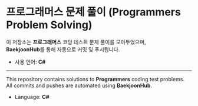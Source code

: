 # 프로그래머스 문제 풀이 (Programmers Problem Solving)

이 저장소는 **프로그래머스** 코딩 테스트 문제 풀이를 모아두었으며,  
**BaekjoonHub**를 통해 자동으로 커밋 및 푸시됩니다.

- 사용 언어: **C#**

---

This repository contains solutions to **Programmers** coding test problems.  
All commits and pushes are automated using **BaekjoonHub**.

- Language: **C#**
